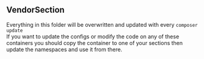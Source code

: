 ## VendorSection
Everything in this folder will be overwritten and updated with every `composer update`
<br/>
If you want to update the configs or modify the code on any of these containers you should copy the container to
one of your sections then update the namespaces and use it from there.
